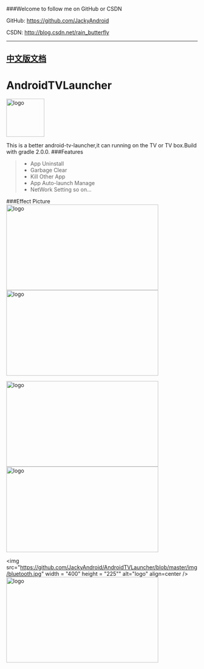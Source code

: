 ###Welcome to follow me on GitHub or CSDN

GitHub: https://github.com/JackyAndroid

CSDN: http://blog.csdn.net/rain_butterfly

---
[中文版文档](https://github.com/JackyAndroid/AndroidTVLauncher/blob/master/README-CN.md)
---
# AndroidTVLauncher
<img src="https://github.com/JackyAndroid/AndroidTVLauncher/blob/master/app/src/main/res/drawable-xhdpi/ic_launcher.png" width = "100" height = "100" alt="logo" align=center />

This is a better android-tv-launcher,it can running on the TV or TV box.Build with gradle 2.0.0.
###Features
> * App Uninstall
> * Garbage Clear
> * Kill Other App
> * App Auto-launch Manage
> * NetWork Setting
so on...

###Effect Picture
<img src="https://github.com/JackyAndroid/AndroidTVLauncher/blob/master/img/setting.png" width = "400" height = "225" alt="logo" align=center />
<img src="https://github.com/JackyAndroid/AndroidTVLauncher/blob/master/img/%E5%BA%94%E7%94%A8%E5%8D%B8%E8%BD%BD.jpg" width = "400" height = "225" alt="logo" align=center />

<img src="https://github.com/JackyAndroid/AndroidTVLauncher/blob/master/img/clear.jpg" width = "400" height = "225" alt="logo" align=center />
<img src="https://github.com/JackyAndroid/AndroidTVLauncher/blob/master/img/%E8%87%AA%E5%90%AF%E5%8A%A8.jpg" width = "400" height = "225" alt="logo" align=center />

<img src="https://github.com/JackyAndroid/AndroidTVLauncher/blob/master/img/bluetooth.jpg" width = "400" height = "225"" alt="logo" align=center />
<img src="https://github.com/JackyAndroid/AndroidTVLauncher/blob/master/img/speed_test.jpg" width = "400" height = "225" alt="logo" align=center />
